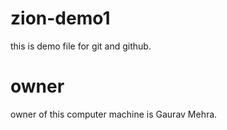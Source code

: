 # zion-demo1
this is demo file for git and github.

# owner 
owner of this computer machine is Gaurav Mehra.

